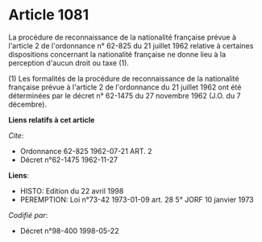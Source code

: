 # Article 1081

La procédure de reconnaissance de la nationalité française prévue à l'article 2 de l'ordonnance n° 62-825 du 21 juillet 1962
relative à certaines dispositions concernant la nationalité française ne donne lieu à la perception d'aucun droit ou taxe
(1).

(1) Les formalités de la procédure de reconnaissance de la nationalité française prévue à l'article 2 de l'ordonnance du 21
juillet 1962 ont été déterminées par le décret n° 62-1475 du 27 novembre 1962 (J.O. du 7 décembre).

**Liens relatifs à cet article**

_Cite_:

  - Ordonnance 62-825 1962-07-21 ART. 2
  - Décret n°62-1475 1962-11-27

**Liens**:

  - HISTO: Edition du 22 avril 1998
  - PEREMPTION: Loi n°73-42 1973-01-09 art. 28 5° JORF 10 janvier 1973

_Codifié par_:

  - Décret n°98-400 1998-05-22

